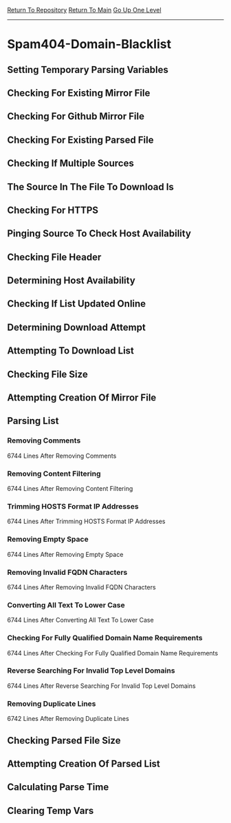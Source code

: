 [Return To Repository](https://github.com/deathbybandaid/piholeparser/)
[Return To Main](https://github.com/deathbybandaid/piholeparser/blob/master/RecentRunLogs/Mainlog.md)
[Go Up One Level](https://github.com/deathbybandaid/piholeparser/blob/master/RecentRunLogs/TopLevelScripts/30-Processing-Blacklists.md)
____________________________________
# Spam404-Domain-Blacklist
## Setting Temporary Parsing Variables
## Checking For Existing Mirror File
## Checking For Github Mirror File
## Checking For Existing Parsed File
## Checking If Multiple Sources
## The Source In The File To Download Is
## Checking For HTTPS
## Pinging Source To Check Host Availability
## Checking File Header
## Determining Host Availability
## Checking If List Updated Online
## Determining Download Attempt
## Attempting To Download List
## Checking File Size
## Attempting Creation Of Mirror File
## Parsing List
### Removing Comments
6744 Lines After Removing Comments
### Removing Content Filtering
6744 Lines After Removing Content Filtering
### Trimming HOSTS Format IP Addresses
6744 Lines After Trimming HOSTS Format IP Addresses
### Removing Empty Space
6744 Lines After Removing Empty Space
### Removing Invalid FQDN Characters
6744 Lines After Removing Invalid FQDN Characters
### Converting All Text To Lower Case
6744 Lines After Converting All Text To Lower Case
### Checking For Fully Qualified Domain Name Requirements
6744 Lines After Checking For Fully Qualified Domain Name Requirements
### Reverse Searching For Invalid Top Level Domains
6744 Lines After Reverse Searching For Invalid Top Level Domains
### Removing Duplicate Lines
6742 Lines After Removing Duplicate Lines
## Checking Parsed File Size
## Attempting Creation Of Parsed List
## Calculating Parse Time
## Clearing Temp Vars
